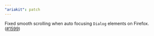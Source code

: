 ```yaml
---
"ariakit": patch
---
```


Fixed smooth scrolling when auto focusing `Dialog` elements on Firefox. ([#1599](https://github.com/ariakit/ariakit/pull/1599))
